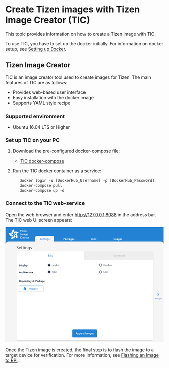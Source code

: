 # Create Tizen images with Tizen Image Creator (TIC)

This topic provides information on how to create a Tizen image with TIC.

To use TIC, you have to set up the docker initially. For information on docker setup, see [Setting up Docker](../reference/setting-up-docker.md).

## Tizen Image Creator

TIC is an image creator tool used to create images for Tizen. The main features of TIC are as follows:

- Provides web-based user interface
- Easy installation with the docker image
- Supports YAML style recipe

### Supported environment

- Ubuntu 16.04 LTS or Higher

### Set up TIC on your PC

1. Download the pre-configured docker-compose file:

   - [TIC docker-compose](https://s3-us-west-1.amazonaws.com/tizenschool/257/docker-compose.yaml)

2. Run the TIC docker container as a service:

   ```shell
      docker login -u [DockerHub_Username] -p [DockerHub_Password]
      docker-compose pull
      docker-compose up -d
   ```

### Connect to the TIC web-service

Open the web browser and enter <http://127.0.0.1:8088> in the address bar. The TIC web UI screen appears:

  ![TIC web-service](./media/tic-ui.png)

Once the Tizen image is created, the final step is to flash the image to a target device for verification. For more information, see [Flashing an Image to RPI](flashing-rpi.md).
